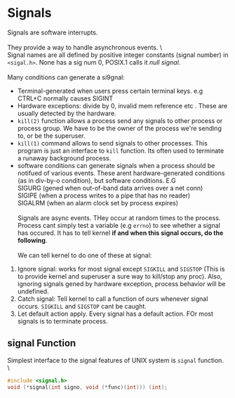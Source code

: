# Signals

Signals are software interrupts.\
\
They provide a way to handle asynchronous events. \ 
\
Signal names are all defined by positive integer constants (signal number) in `<sigal.h>`. None has a sig num 0, POSIX.1 calls it *null signal*. \
\
Many conditions can generate a si9gnal:
- Terminal-generated when users press certain terminal keys. e.g CTRL+C normally causes SIGINT
- Hardware exceptions: divide by 0, invalid mem reference etc . These are usually detected by the hardware.
- `kill(2)` function allows a process send any signals to other process or process group. We have to be the owner of the process we're sending to, or be the superuser.
- `kill(1)` command allows to send signals to other processes. This program is just an interface to `kill` function. Its often used to terminate a runaway background process.
- software conditions can generate signals when a process should be notifued of various events. These arent hardware-generated conditions (as in div-by-o condition), but software conditions. E.G \
SIGURG (gened when out-of-band data arrives over a net conn) \
SIGIPE (when a process writes to a pipe that has no reader) \
SIGALRM (when an alarm clock set by process expires) \
\
Signals are async events. THey occur at random times to the process. Process cant simply test a variable (e.g `errno`) to see whether a signal has occured. It has to tell kernel **if and when this signal occurs, do the following**. \
\
We can tell kernel to do one of these at signal:
1. Ignore signal: works for most signal except `SIGKILL` and `SIGSTOP` (This is to provide kernel and superuser a sure way to kill/stop any proc). Also, ignoring signals gened by hardware exception, process behavior will be undefined.
2. Catch signal: Tell kernel to call a function of ours whenever signal occurs. `SIGKILL` and `SIGSTOP` cant be caught.
3. Let default action apply. Every signal has a default action. FOr most signals is to terminate process.

## signal Function

Simplest interface to the signal features of UNIX system is `signal` function. \
\
```c
#include <signal.h>
void (*signal(int signo, void (*func)(int))) (int);
```